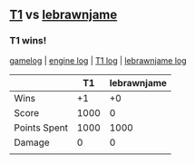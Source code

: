 ## [T1](<../../T1/README.md>) vs [lebrawnjame](<../../lebrawnjame/README.md>)
### T1 wins!

[gamelog](<gamelog.json>) | [engine log](<engine>) | [T1 log](<T1>) | [lebrawnjame log](<lebrawnjame>)

|              | T1   | lebrawnjame |
| ------------ | ---- | ----------- |
| Wins         |   +1 |          +0 |
| Score        | 1000 |           0 |
| Points Spent | 1000 |        1000 |
| Damage       |    0 |           0 |
|              |      |             |
